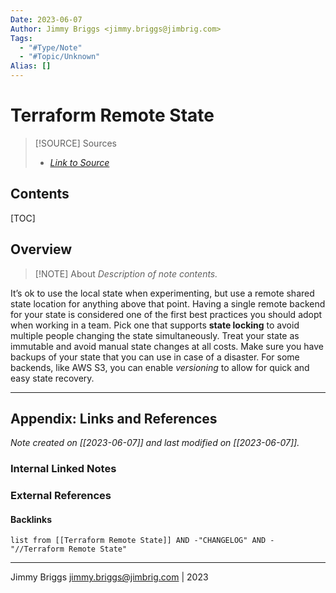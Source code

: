 ```yaml
---
Date: 2023-06-07
Author: Jimmy Briggs <jimmy.briggs@jimbrig.com>
Tags:
  - "#Type/Note"
  - "#Topic/Unknown"
Alias: []
---
```


# Terraform Remote State

> [!SOURCE] Sources
> - *[Link to Source]()*

## Contents

[TOC]

## Overview

> [!NOTE] About
> *Description of note contents.*

It’s ok to use the local state when experimenting, but use a remote shared state location for anything above that point. Having a single remote backend for your state is considered one of the first best practices you should adopt when working in a team. Pick one that supports **state locking** to avoid multiple people changing the state simultaneously. Treat your state as immutable and avoid manual state changes at all costs. Make sure you have backups of your state that you can use in case of a disaster. For some backends, like AWS S3, you can enable _versioning_ to allow for quick and easy state recovery.

***

## Appendix: Links and References

*Note created on [[2023-06-07]] and last modified on [[2023-06-07]].*

### Internal Linked Notes

### External References

#### Backlinks

```dataview
list from [[Terraform Remote State]] AND -"CHANGELOG" AND -"//Terraform Remote State"
```


***

Jimmy Briggs <jimmy.briggs@jimbrig.com> | 2023

